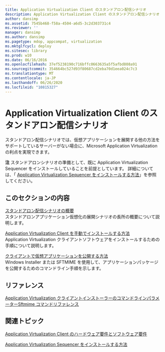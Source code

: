 ```yaml
---
title: Application Virtualization Client のスタンドアロン配信シナリオ
description: Application Virtualization Client のスタンドアロン配信シナリオ
author: dansimp
ms.assetid: 7545b468-f58a-4504-a6d5-3c2d303731c4
ms.reviewer: ''
manager: dansimp
ms.author: dansimp
ms.pagetype: mdop, appcompat, virtualization
ms.mktglfcycl: deploy
ms.sitesec: library
ms.prod: w10
ms.date: 06/16/2016
ms.openlocfilehash: 37ef5238190c716bffc0663635a5f5afbd808a91
ms.sourcegitcommit: 354664bc527d93f80687cd2eba70d1eea024c7c3
ms.translationtype: MT
ms.contentlocale: ja-JP
ms.lasthandoff: 06/26/2020
ms.locfileid: "10815327"
---
```

# Application Virtualization Client のスタンドアロン配信シナリオ


スタンドアロン配信シナリオでは、仮想アプリケーションを展開する他の方法をサポートしているサーバーがない場合に、Microsoft Application Virtualization の利点を実現できます。

**注** スタンドアロンシナリオの準備として、既に Application Virtualization Sequencer をインストールしていることを前提としています。 詳細については、「 [Application Virtualization Sequencer をインストールする方法](how-to-install-the-application-virtualization-sequencer.md)」を参照してください。

 

## このセクションの内容


<a href="" id="stand-alone-delivery-scenario-overview"></a>[スタンドアロン配信シナリオの概要](stand-alone-delivery-scenario-overview.md)  
スタンドアロンアプリケーション仮想化の展開シナリオの長所の概要について説明します。

<a href="" id="how-to-manually-install-the-application-virtualization-client"></a>[Application Virtualization Client を手動でインストールする方法](how-to-manually-install-the-application-virtualization-client.md)  
Application Virtualization クライアントソフトウェアをインストールするための手順について説明します。

<a href="" id="how-to-publish-a-virtual-application-on-the-client"></a>[クライアントで仮想アプリケーションを公開する方法](how-to-publish-a-virtual-application-on-the-client.md)  
Windows Installer または SFTMIME を使用して、アプリケーションパッケージを公開するためのコマンドライン手順を示します。

## リファレンス


[Application Virtualization クライアントインストーラーのコマンドラインパラメーター](application-virtualization-client-installer-command-line-parameters.md)[Sftmime コマンドリファレンス](sftmime--command-reference.md)

## 関連トピック


[Application Virtualization Client のハードウェア要件とソフトウェア要件](application-virtualization-client-hardware-and-software-requirements.md)

[Application Virtualization Sequencer をインストールする方法](how-to-install-the-application-virtualization-sequencer.md)

 

 






